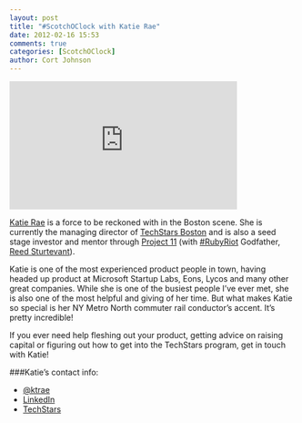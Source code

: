 ```yaml
---
layout: post
title: "#ScotchOClock with Katie Rae"
date: 2012-02-16 15:53
comments: true
categories: [ScotchOClock]
author: Cort Johnson
---
```

<iframe src="http://player.vimeo.com/video/36881829?title=0&amp;byline=0&amp;portrait=0" width="400" height="225" frameborder="0" webkitAllowFullScreen mozallowfullscreen allowFullScreen></iframe>

[Katie Rae](http://twitter.com/ktrae) is a force to be reckoned with in the Boston scene.  She is currently the managing director of [TechStars Boston](http://www.techstars.com/program/locations/boston/) and is also a seed stage investor and mentor through [Project 11](http://project11.com/) (with [#RubyRiot](http://therubyriot.com/) Godfather, [Reed Sturtevant](https://twitter.com/#!/reedsturtevant)).

Katie is one of the most experienced product people in town, having headed up product at Microsoft Startup Labs, Eons, Lycos and many other great companies.  While she is one of the busiest people I’ve ever met, she is also one of the most helpful and giving of her time.  But what makes Katie so special is her NY Metro North commuter rail conductor’s accent.  It’s pretty incredible!

If you ever need help fleshing out your product, getting advice on raising capital or figuring out how to get into the TechStars program, get in touch with Katie!

###Katie’s contact info:

* [@ktrae](http://twitter.com/ktrae)
* [LinkedIn](http://www.linkedin.com/in/katierae)
* [TechStars](http://www.techstars.com/program/mentors/krae/)